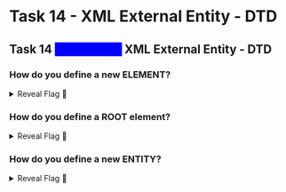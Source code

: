 # Task 14 - XML External Entity - DTD

## Task 14 <mark style="color:blue;background-color:blue;">\[Severity 4]</mark> XML External Entity - DTD

### How do you define a new ELEMENT?

<details>

<summary>Reveal Flag <span data-gb-custom-inline data-tag="emoji" data-code="1f6a9">🚩</span></summary>

:triangular\_flag\_on\_post:`!ELEMENT`

</details>

### How do you define a ROOT element?

<details>

<summary>Reveal Flag <span data-gb-custom-inline data-tag="emoji" data-code="1f6a9">🚩</span></summary>

:triangular\_flag\_on\_post:`!DOCTYPE`

</details>

### How do you define a new ENTITY?

<details>

<summary>Reveal Flag <span data-gb-custom-inline data-tag="emoji" data-code="1f6a9">🚩</span></summary>

:triangular\_flag\_on\_post:`!ENTITY`

</details>
